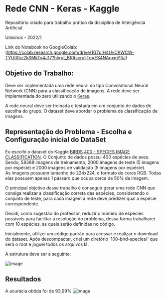 <h1> Rede CNN - Keras - Kaggle </h1>

Repositório criado para trabalho pratico da disciplina de Inteligência Artificial.

Unisinos - 2022/1

Link do Notebook no GoogleColab: (https://colab.research.google.com/drive/1G7uIH4UvCKWCW-TYUIXhz2kSMkTv4J17?hl=pt_BR#scrollTo=ES4NAnxmYfiJ)


<h2> Objetivo do Trabalho: </h2>

Deve ser implementada uma rede neural do tipo Convolutional Neural Network (CNN) para a classificação de 
imagens. 
A rede deve ser implementada do zero utilizando o [Keras](https://keras.io/). 

A rede neural deve ser treinada e testada em um conjunto de dados de escolha do grupo. O dataset deve abordar 
o problema de classificação de imagens.

<h2> Representação do Problema - Escolha e Configuração inicial do DataSet </h2>

Eu escolhi o dataset do Kaggle [BIRDS 400 - SPECIES IMAGE CLASSIFICATION](https://www.kaggle.com/datasets/gpiosenka/100-bird-species). 
O Conjunto de dados possui 400 espécies de aves.
Sendo, 58388 imagens de treinamento, 2000 imagens de teste (5 imagens por espécie) e 2000 imagens de validação (5 imagens por espécie).  
As imagens possuem tamanho de 224x224, e formato de cores RGB. Todas elas possuem apenas 1 pássaro que ocupa cerca de 50% da imagem.

O principal objetivo desse trabalho é conseguir gerar uma rede CNN que consiga realizar a classificação correta das espécies, considerando o conjunto de teste, para cada imagem a rede deve predizer qual a espécie correspondente.

Decidi, como sugestão do professor, reduzir o número de espécies possíveis para facilitar a resolução do problema, dessa forma trabalharei com 10 espécies, as quais serão definidas no código.

Inicialmente, utilizei um código padrão para acessar e realizar o download do dataset. 
Após descompactar, criei um diretório '100-bird-species/' que será o root e joguei todos os arquivos lá. 

A estrutura deve ser a seguinte:

![image](https://user-images.githubusercontent.com/58199187/174257907-08450017-70f4-4553-8503-a1e52e327e29.png)

<h2>Resultados </h2>

A acurácia obtida foi de 93,99%
![image](https://user-images.githubusercontent.com/58199187/174258246-b64e05d1-dd7c-44d6-b697-3a9a2457ebe7.png)

